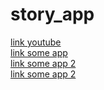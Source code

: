 # story_app

[link youtube](https://www.youtube.com) <br>
[link some app](https://github.com/IrfanKnowledge/story_app/tree/main) <br>
[link some app 2](https://api.veloschool.com) <br>
[link some app 2](https://api.veloschool.com/.well-known/assetlinks.json) <br>

